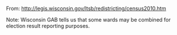 From: http://legis.wisconsin.gov/ltsb/redistricting/census2010.htm

Note: Wisconsin GAB tells us that some wards may be combined for election result reporting purposes.
